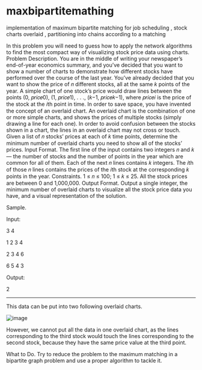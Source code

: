 # maxbipartitemathing
implementation of maximum bipartite matching for job scheduling , stock charts overlaid , partitioning into chains according to a matching

In this problem you will need to guess how to apply the network algorithms to find the most compact way
of visualizing stock price data using charts.
Problem Description. You are in the middle of writing your newspaper’s end-of-year economics summary,
and you’ve decided that you want to show a number of charts to demonstrate how different stocks have
performed over the course of the last year.
You’ve already decided that you want to show the price of 𝑛 different stocks, all at the same 𝑘 points of
the year. A simple chart of one stock’s price would draw lines between the points (0, 𝑝𝑟𝑖𝑐𝑒0), (1, 𝑝𝑟𝑖𝑐𝑒1),
. . ., (𝑘−1, 𝑝𝑟𝑖𝑐𝑒𝑘−1), where 𝑝𝑟𝑖𝑐𝑒𝑖 is the price of the stock at the 𝑖th point in time.
In order to save space, you have invented the concept of an overlaid chart. An overlaid chart is the
combination of one or more simple charts, and shows the prices of multiple stocks (simply drawing a line
for each one). In order to avoid confusion between the stocks shown in a chart, the lines in an overlaid
chart may not cross or touch.
Given a list of 𝑛 stocks’ prices at each of 𝑘 time points, determine the minimum number of overlaid charts
you need to show all of the stocks’ prices.
Input Format. The first line of the input contains two integers 𝑛 and 𝑘 — the number of stocks and the
number of points in the year which are common for all of them. Each of the next 𝑛 lines contains 𝑘
integers. The 𝑖th of those 𝑛 lines contains the prices of the 𝑖th stock at the corresponding 𝑘 points in the
year.
Constraints. 1 ≤ 𝑛 ≤ 100; 1 ≤ 𝑘 ≤ 25. All the stock prices are between 0 and 1,000,000.
Output Format. Output a single integer, the minimum number of overlaid charts to visualize all the stock
price data you have, and a visual representation of the solution.

Sample.

Input:

3 4

1 2 3 4

2 3 4 6

6 5 4 3

Output:

2

-------------------------

This data can be put into two following overlaid charts.

![image](https://user-images.githubusercontent.com/29731655/152648819-a02e781b-fdd6-43e0-a1de-7a56b58a7d07.png)

However, we cannot put all the data in one overlaid chart, as the lines corresponding to the third stock would touch the lines corresponding to the second stock, because they have the same price value at the third point.

What to Do. Try to reduce the problem to the maximum matching in a bipartite graph problem and use a proper algorithm to tackle it.
